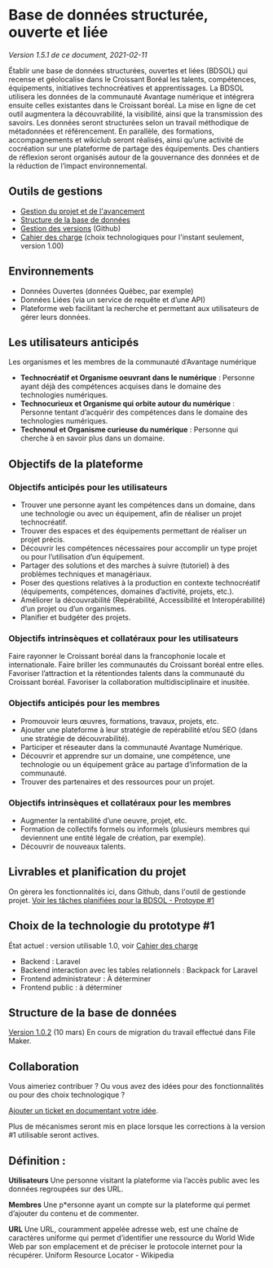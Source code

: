 

# Base de données structurée, ouverte et liée
*Version 1.5.1 de ce document, 2021-02-11*

Établir une base de données structurées, ouvertes et liées (BDSOL) qui recense et géolocalise dans le Croissant Boréal les talents, compétences, équipements, initiatives technocréatives et apprentissages. 
La BDSOL utilisera les données de la communauté Avantage numérique et intégrera ensuite celles existantes dans le Croissant boréal.
La mise en ligne de cet outil augmentera la découvrabilité, la visibilité, ainsi que la transmission des savoirs. Les données seront structurées selon un travail méthodique de métadonnées et référencement. En parallèle, des formations, accompagnements et wikiclub seront réalisés, ainsi qu’une activité de cocréation sur une plateforme de partage des équipements. Des chantiers de réflexion seront organisés autour de la gouvernance des données et de la réduction de l’impact environnemental.


## Outils de gestions

- [Gestion du projet et de l'avancement](https://github.com/Avantage-Numerique/bdsol/projects/1) 
- [Structure de la base de données](https://whimsical.com/bdsol-prototype-1-Q2abPCFJMh5SbTUEdjPAEw) 
- [Gestion des versions](https://github.com/Avantage-Numerique/bdsol) (Github)
- [Cahier des charge](Cahier-des-charges.md) (choix technologiques pour l'instant seulement, version 1.00)


## Environnements

- Données Ouvertes (données Québec, par exemple)
- Données Liées (via un service de requête et d’une API)
- Plateforme web facilitant la recherche et permettant aux utilisateurs de gérer leurs données.


## Les utilisateurs anticipés

Les organismes et les membres de la communauté d’Avantage numérique
- **Technocréatif et Organisme oeuvrant dans le numérique** : Personne ayant déjà des compétences acquises dans le domaine des technologies numériques.
- **Technocurieux et Organisme qui orbite autour du numérique** : Personne tentant d’acquérir des compétences dans le domaine des technologies numériques.
- **Technonul et Organisme curieuse du numérique** : Personne qui cherche à en savoir plus dans un domaine.


## Objectifs de la plateforme

### Objectifs anticipés pour les utilisateurs
- Trouver une personne ayant les compétences dans un domaine, dans une technologie ou avec un équipement, afin de réaliser un projet technocréatif.
- Trouver des espaces et des équipements permettant de réaliser un projet précis.
- Découvrir les compétences nécessaires pour accomplir un type projet ou pour l’utilisation d’un équipement.
- Partager des solutions et des marches à suivre (tutoriel) à des problèmes techniques et managériaux.
- Poser des questions relatives à la production en contexte technocréatif (équipements, compétences, domaines d’activité, projets, etc.).
- Améliorer la découvrabilité (Repérabilité, Accessibilité et Interopérabilité) d’un projet ou d’un organismes.
- Planifier et budgéter des projets.

### Objectifs intrinsèques et collatéraux pour les utilisateurs
Faire rayonner le Croissant boréal dans la francophonie locale et internationale.
Faire briller les communautés du Croissant boréal entre elles.
Favoriser l’attraction et la rétentiondes talents dans la communauté du Croissant boréal.
Favoriser la collaboration multidisciplinaire et inusitée.

### Objectifs anticipés pour les membres
- Promouvoir leurs œuvres, formations, travaux, projets, etc.
- Ajouter une plateforme à leur stratégie de repérabilité et/ou SEO (dans une stratégie de découvrabilité).
- Participer et réseauter dans la communauté Avantage Numérique.
- Découvrir et apprendre sur un domaine, une compétence, une technologie ou un équipement grâce au partage d’information de la communauté.
- Trouver des partenaires et des ressources pour un projet.

### Objectifs intrinsèques et collatéraux pour les membres
- Augmenter la rentabilité d’une oeuvre, projet, etc.
- Formation de collectifs formels ou informels (plusieurs membres qui deviennent une entité légale de création, par exemple).
- Découvrir de nouveaux talents.

## Livrables et planification du projet 
On gèrera les fonctionnalités ici, dans Github, dans l'outil de gestionde projet.
[Voir les tâches planifiées pour la BDSOL - Protoype #1](https://github.com/Avantage-Numerique/bdsol/projects/1)

## Choix de la technologie du prototype #1
État actuel : version utilisable 1.0, voir [Cahier des charge](Cahier-des-charges.md)
- Backend : Laravel
- Backend interaction avec les tables relationnels : Backpack for Laravel
- Frontend administrateur : À déterminer
- Frontend public : à déterminer

## Structure de la base de données

[Version 1.0.2](https://whimsical.com/bdsol-prototype-1-Q2abPCFJMh5SbTUEdjPAEw) (10 mars) 
En cours de migration du travail effectué dans File Maker.

## Collaboration
Vous aimeriez contribuer ? Ou vous avez des idées pour des fonctionnalités ou pour des choix technologique ?

[Ajouter un ticket en documentant votre idée](https://github.com/Avantage-Numerique/bdsol/issues). 

Plus de mécanismes seront mis en place lorsque les corrections à la version #1 utilisable seront actives.


## Définition :
**Utilisateurs**
Une personne visitant la plateforme via l’accès public avec les données regroupées sur des URL.

**Membres**
Une p*ersonne ayant un compte sur la plateforme qui permet d’ajouter du contenu et de commenter.

**URL**
Une URL, couramment appelée adresse web, est une chaîne de caractères uniforme qui permet d’identifier une ressource du World Wide Web par son emplacement et de préciser le protocole internet pour la récupérer. Uniform Resource Locator - Wikipedia


